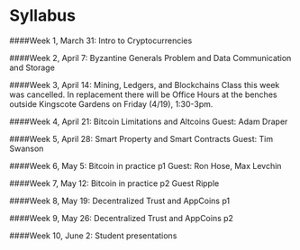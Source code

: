Syllabus
=======
####Week 1, March 31: Intro to Cryptocurrencies

####Week 2, April 7: Byzantine Generals Problem and Data Communication and Storage

####Week 3, April 14: Mining, Ledgers, and Blockchains
Class this week was cancelled. In replacement there will be Office Hours at the benches outside Kingscote Gardens on Friday (4/19), 1:30-3pm.

####Week 4, April 21: Bitcoin Limitations and Altcoins
Guest: Adam Draper

####Week 5, April 28: Smart Property and Smart Contracts
Guest: Tim Swanson

####Week 6, May 5: Bitcoin in practice p1
Guest: Ron Hose, Max Levchin

####Week 7, May 12: Bitcoin in practice p2
Guest Ripple

####Week 8, May 19: Decentralized Trust and AppCoins p1

####Week 9, May 26: Decentralized Trust and AppCoins p2


####Week 10, June 2: Student presentations


